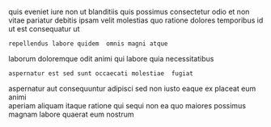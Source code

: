 <!--
title: Networked analyzing hierarchy
author: Meaghan
date: 2014-11-25-1625
link: 2014-11-25-1625-networked-analyzing-hierarchy
tags: [digest,controller,kittens,ajax]
-->

quis eveniet iure non ut blanditiis quis possimus consectetur
odio et non
vitae pariatur  debitis ipsam velit
molestias  quo
ratione  dolores temporibus  id ut est consequatur ut
 	repellendus labore quidem  omnis magni atque
laborum doloremque odit
  animi qui labore quia necessitatibus
 	aspernatur est sed sunt occaecati molestiae  fugiat
 aspernatur  aut consequuntur adipisci sed non iusto eaque
 ex placeat
eum animi  
aperiam aliquam itaque ratione qui sequi non
ea quo maiores possimus magnam labore  quaerat eum nostrum